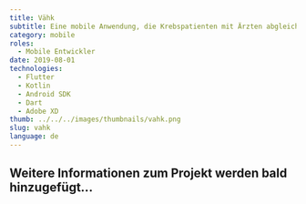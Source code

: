 ```yaml
---
title: Vähk
subtitle: Eine mobile Anwendung, die Krebspatienten mit Ärzten abgleicht, erstellt mit Flutter, sie nutzt eine bereits vorhandene API, die vom Kunden bereitgestellt wird.
category: mobile
roles:
  - Mobile Entwickler
date: 2019-08-01
technologies: 
  - Flutter
  - Kotlin
  - Android SDK
  - Dart
  - Adobe XD
thumb: ../../../images/thumbnails/vahk.png
slug: vahk
language: de
---
```


## Weitere Informationen zum Projekt werden bald hinzugefügt...